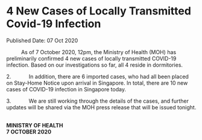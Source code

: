 <html>
    <meta http-equiv="Content-Type" content="text/html; charset=utf-8"/>
    <meta charset="utf-8"/>
    <title>4 New Cases of Locally Transmitted Covid-19 Infection</title>
    <body><h1>4 New Cases of Locally Transmitted Covid-19 Infection</h1>
    <p>Published Date: 07 Oct 2020</p> <p>&nbsp; &nbsp; &nbsp; &nbsp; &nbsp; As of 7 October 2020, 12pm, the Ministry of Health (MOH) has preliminarily confirmed 4 new cases of locally transmitted COVID-19 infection. Based on our investigations so far, all 4 reside in dormitories.&nbsp;</p><p>2.&nbsp;&nbsp;&nbsp;&nbsp;&nbsp;&nbsp;&nbsp;&nbsp;&nbsp;&nbsp;&nbsp; In addition, there are 6 imported cases, who had all been placed on Stay-Home Notice upon arrival in Singapore. In total, there are 10 new cases of COVID-19 infection in Singapore today.<br></p><p>3.&nbsp;&nbsp;&nbsp;&nbsp;&nbsp;&nbsp;&nbsp;&nbsp;&nbsp;&nbsp;&nbsp; We are still working through the details of the cases, and further updates will be shared via the MOH press release that will be issued tonight.<br></p><p><br><strong>MINISTRY OF HEALTH<br>7 OCTOBER 2020</strong></p></body>
</html>